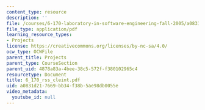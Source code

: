 ```yaml
---
content_type: resource
description: ''
file: /courses/6-170-laboratory-in-software-engineering-fall-2005/a0831d217669bb34f38b5ae98db0055e_6_170_rss_cleint.pdf
file_type: application/pdf
learning_resource_types:
- Projects
license: https://creativecommons.org/licenses/by-nc-sa/4.0/
ocw_type: OCWFile
parent_title: Projects
parent_type: CourseSection
parent_uid: 4878a83a-4bee-38c5-572f-f380102965c4
resourcetype: Document
title: 6_170_rss_cleint.pdf
uid: a0831d21-7669-bb34-f38b-5ae98db0055e
video_metadata:
  youtube_id: null
---
```

